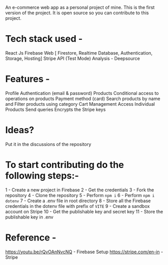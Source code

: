 An e-commerce web app as a personal project of mine. This is the first version of the project. It is open source so you can contribute to this project.

# Tech stack used - 
React Js
Firebase Web [ Firestore, Realtime Database, Authentication, Storage, Hosting]
Stripe API (Test Mode)
Analysis - Deepsource

# Features -
Profile 
Authentication (email & password)
Products 
Conditional access to operations on products
Payment method (card)
Search products by name and Filter products using category
Cart Management
Access Individual Products
Send queries
Encrypts the Stripe keys

# Ideas?
Put it in the discussions of the repository

# To start contributing do the following steps:-
1 - Create a new project in Firebase
2 - Get the credentials
3 - Fork the repository
4 - Clone the repository
5 - Perform ``` npm i ```
6 - Perform ``` npm i dotenv ``` 
7 - Create a .env file in root directory
8 - Store all the Firebase credentials in the dotenv file with prefix of ```VITE```
9 - Create a sandbox account on Stripe
10 - Get the publishable key and secret key
11 - Store the publishable key in .env 

# Reference -
https://youtu.be/rQvOAnNvcNQ - Firebase Setup
https://stripe.com/en-in - Stripe
